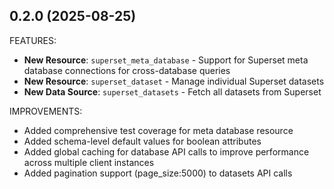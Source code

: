 ## 0.2.0 (2025-08-25)

FEATURES:
* **New Resource**: `superset_meta_database` - Support for Superset meta database connections for cross-database queries
* **New Resource**: `superset_dataset` - Manage individual Superset datasets
* **New Data Source**: `superset_datasets` - Fetch all datasets from Superset 
 
IMPROVEMENTS:
* Added comprehensive test coverage for meta database resource
* Added schema-level default values for boolean attributes
* Added global caching for database API calls to improve performance across multiple client instances
* Added pagination support (page_size:5000) to datasets API calls
  